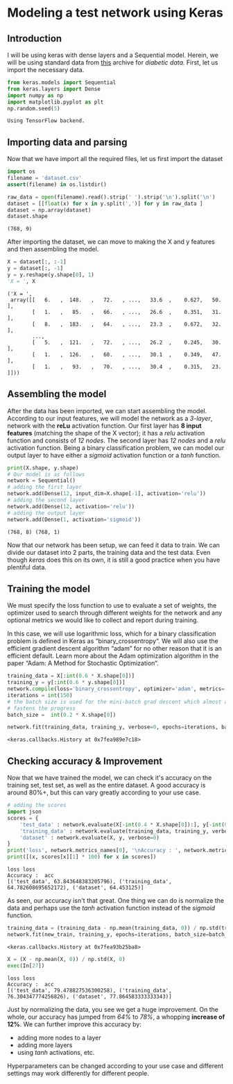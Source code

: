 
# Modeling a test network using Keras

## Introduction

I will be using keras with dense layers and a Sequential model. Herein, we will be using standard data from [this](http://archive.ics.uci.edu/ml/machine-learning-databases/pima-indians-diabetes/pima-indians-diabetes.data) archive for _diabetic data_. First, let us import the necessary data.


```python
from keras.models import Sequential
from keras.layers import Dense
import numpy as np
import matplotlib.pyplot as plt
np.random.seed(5)
```

    Using TensorFlow backend.


## Importing data and parsing
Now that we have import all the required files, let us first import the dataset


```python
import os
filename = 'dataset.csv'
assert(filename) in os.listdir()

raw_data = open(filename).read().strip(' ').strip('\n').split('\n')
dataset = [[float(x) for x in y.split(',')] for y in raw_data ]
dataset = np.array(dataset)
dataset.shape
```




    (768, 9)



After importing the dataset, we can move to making the X and y features and then assembling the model.


```python
X = dataset[:, :-1]
y = dataset[:, -1]
y = y.reshape(y.shape[0], 1)
'X = ', X
```




    ('X = ',
     array([[   6.   ,  148.   ,   72.   , ...,   33.6  ,    0.627,   50.   ],
            [   1.   ,   85.   ,   66.   , ...,   26.6  ,    0.351,   31.   ],
            [   8.   ,  183.   ,   64.   , ...,   23.3  ,    0.672,   32.   ],
            ..., 
            [   5.   ,  121.   ,   72.   , ...,   26.2  ,    0.245,   30.   ],
            [   1.   ,  126.   ,   60.   , ...,   30.1  ,    0.349,   47.   ],
            [   1.   ,   93.   ,   70.   , ...,   30.4  ,    0.315,   23.   ]]))



## Assembling the model

After the data has been imported, we can start assembling the model. According to our input features, we will model the network as a _3-layer_, network with the **reLu** activation function. Our first layer has **8 input features** (matching the shape of the X vector); it has a _relu_ activation function and consists of _12 nodes_. The second layer has _12 nodes_ and a _relu_ activation function. Being a binary classification problem, we can model our output layer to have either a _sigmoid_ activation function or a _tanh_ function.


```python
print(X.shape, y.shape)
# Our model is as follows
network = Sequential()
# adding the first layer
network.add(Dense(12, input_dim=X.shape[-1], activation='relu'))
# adding the second layer
network.add(Dense(12, activation='relu'))
# adding the output layer
network.add(Dense(1, activation='sigmoid'))

```

    (768, 8) (768, 1)


Now that our network has been setup, we can feed it data to train. We can divide our dataset into 2 parts, the training data and the test data. Even though _keras_ does this on its own, it is still a good practice when you have plentiful data.

## Training the model

We must specify the loss function to use to evaluate a set of weights, the optimizer used to search through different weights for the network and any optional metrics we would like to collect and report during training.

In this case, we will use logarithmic loss, which for a binary classification problem is defined in Keras as “binary_crossentropy“. We will also use the efficient gradient descent algorithm “adam” for no other reason that it is an efficient default. Learn more about the Adam optimization algorithm in the paper “Adam: A Method for Stochastic Optimization“.




```python
training_data = X[:int(0.6 * X.shape[0])]
training_y = y[:int(0.6 * y.shape[0])]
network.compile(loss='binary_crossentropy', optimizer='adam', metrics=['accuracy'])
iterations = int(150)
# the batch size is used for the mini-batch grad descent which almost always 
# fastens the progress
batch_size =  int(0.2 * X.shape[0])
```


```python
network.fit(training_data, training_y, verbose=0, epochs=iterations, batch_size=batch_size)
```




    <keras.callbacks.History at 0x7fea989e7c18>



## Checking accuracy & Improvement

Now that we have trained the model, we can check it's accuracy on the training set, test set, as well as the entire dataset. A good accuracy is around 80%+, but this can vary greatly according to your use case.


```python
# adding the scores
import json
scores = {
    'test_data' : network.evaluate(X[-int(0.4 * X.shape[0]):], y[-int(0.4 * y.shape[0]):], verbose=0),
    'training_data' : network.evaluate(training_data, training_y, verbose=0),
    'dataset' : network.evaluate(X, y, verbose=0)
}
print('loss', network.metrics_names[0], '\nAccuracy : ', network.metrics_names[1])
print([(x, scores[x][1] * 100) for x in scores])
```

    loss loss 
    Accuracy :  acc
    [('test_data', 63.843648383205796), ('training_data', 64.782608695652172), ('dataset', 64.453125)]


As seen, our accuracy isn't that great. One thing we can do is normalize the data and perhaps use the _tanh_ activation function instead of the _sigmoid_ function. 


```python
training_data = (training_data - np.mean(training_data, 0)) / np.std(training_data, 0)
network.fit(new_train, training_y, epochs=iterations, batch_size=batch_size, verbose=0)
```




    <keras.callbacks.History at 0x7fea93b25ba8>




```python
X = (X - np.mean(X, 0)) / np.std(X, 0)
exec(In[27])
```

    loss loss 
    Accuracy :  acc
    [('test_data', 79.478827536300258), ('training_data', 76.304347774256826), ('dataset', 77.864583333333343)]


Just by normalizing the data, you see we get a huge improvement. On the whole, our accuracy has jumped from _64%_ to _78%_, a whopping **increase of 12%**. We can further improve this accuracy by:
- adding more nodes to a layer
- adding more layers
- using _tanh_ activations, etc.

Hyperparameters can be changed according to your use case and different settings may work differently for different people.
